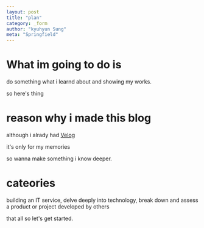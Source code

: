 ```yaml
---
layout: post
title: "plan"
category: _form
author: "kyuhyun Sung"
meta: "Springfield"
---
```



# What im going to do is


do something what i learnd about and showing my works.

so here's thing

# reason why i made this blog

although i alrady had [Velog](https://velog.io/@dmp100/posts)

it's only for my memories

so wanna make something i know deeper.

# cateories

building an IT service, delve deeply into technology, break down and assess a product or project developed by others

that all 
so let's get started.

